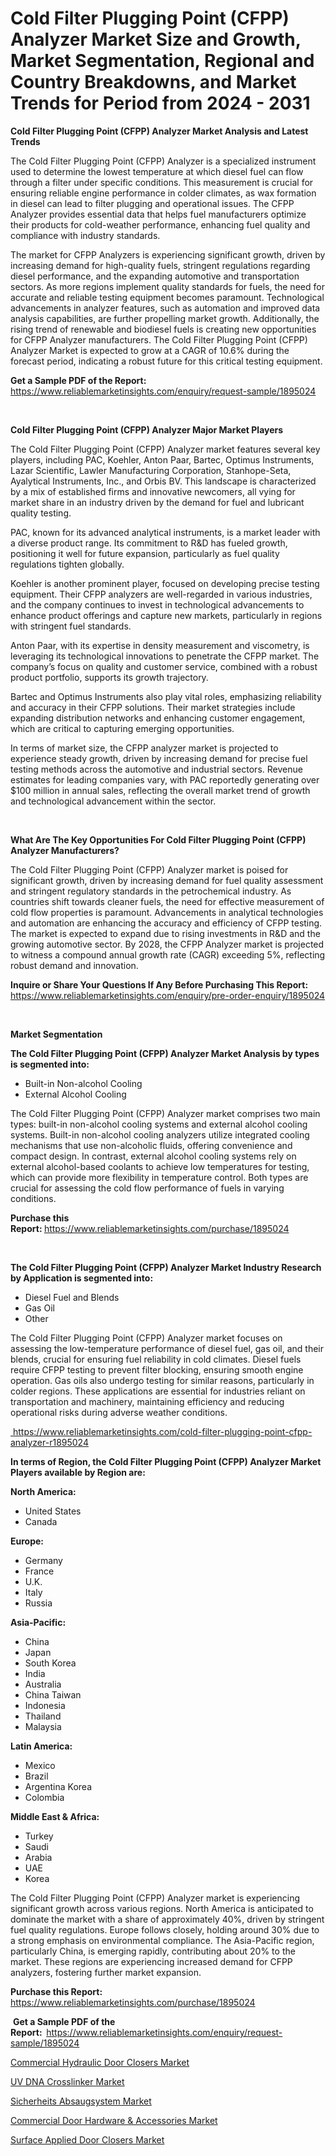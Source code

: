 <p><h1>Cold Filter Plugging Point (CFPP) Analyzer Market Size and Growth, Market Segmentation, Regional and Country Breakdowns, and Market Trends for Period from 2024 -  2031</h1></p><p><strong>Cold Filter Plugging Point (CFPP) Analyzer Market Analysis and Latest Trends</strong></p>
<p><p>The Cold Filter Plugging Point (CFPP) Analyzer is a specialized instrument used to determine the lowest temperature at which diesel fuel can flow through a filter under specific conditions. This measurement is crucial for ensuring reliable engine performance in colder climates, as wax formation in diesel can lead to filter plugging and operational issues. The CFPP Analyzer provides essential data that helps fuel manufacturers optimize their products for cold-weather performance, enhancing fuel quality and compliance with industry standards.</p><p>The market for CFPP Analyzers is experiencing significant growth, driven by increasing demand for high-quality fuels, stringent regulations regarding diesel performance, and the expanding automotive and transportation sectors. As more regions implement quality standards for fuels, the need for accurate and reliable testing equipment becomes paramount. Technological advancements in analyzer features, such as automation and improved data analysis capabilities, are further propelling market growth. Additionally, the rising trend of renewable and biodiesel fuels is creating new opportunities for CFPP Analyzer manufacturers. The Cold Filter Plugging Point (CFPP) Analyzer Market is expected to grow at a CAGR of 10.6% during the forecast period, indicating a robust future for this critical testing equipment.</p></p>
<p><strong>Get a Sample PDF of the Report:&nbsp;</strong> <a href="https://www.reliablemarketinsights.com/enquiry/request-sample/1895024?utm_campaign=1197&utm_medium=2&utm_source=Github&utm_content=ia&utm_term=24102024&utm_id=cold-filter-plugging-point-cfpp-analyzer">https://www.reliablemarketinsights.com/enquiry/request-sample/1895024</a></p>
<p>&nbsp;</p>
<p><strong>Cold Filter Plugging Point (CFPP) Analyzer Major Market Players</strong></p>
<p><p>The Cold Filter Plugging Point (CFPP) Analyzer market features several key players, including PAC, Koehler, Anton Paar, Bartec, Optimus Instruments, Lazar Scientific, Lawler Manufacturing Corporation, Stanhope-Seta, Ayalytical Instruments, Inc., and Orbis BV. This landscape is characterized by a mix of established firms and innovative newcomers, all vying for market share in an industry driven by the demand for fuel and lubricant quality testing.</p><p>PAC, known for its advanced analytical instruments, is a market leader with a diverse product range. Its commitment to R&D has fueled growth, positioning it well for future expansion, particularly as fuel quality regulations tighten globally.</p><p>Koehler is another prominent player, focused on developing precise testing equipment. Their CFPP analyzers are well-regarded in various industries, and the company continues to invest in technological advancements to enhance product offerings and capture new markets, particularly in regions with stringent fuel standards.</p><p>Anton Paar, with its expertise in density measurement and viscometry, is leveraging its technological innovations to penetrate the CFPP market. The company’s focus on quality and customer service, combined with a robust product portfolio, supports its growth trajectory.</p><p>Bartec and Optimus Instruments also play vital roles, emphasizing reliability and accuracy in their CFPP solutions. Their market strategies include expanding distribution networks and enhancing customer engagement, which are critical to capturing emerging opportunities.</p><p>In terms of market size, the CFPP analyzer market is projected to experience steady growth, driven by increasing demand for precise fuel testing methods across the automotive and industrial sectors. Revenue estimates for leading companies vary, with PAC reportedly generating over $100 million in annual sales, reflecting the overall market trend of growth and technological advancement within the sector.</p></p>
<p>&nbsp;</p>
<p><strong>What Are The Key Opportunities For Cold Filter Plugging Point (CFPP) Analyzer Manufacturers?</strong></p>
<p><p>The Cold Filter Plugging Point (CFPP) Analyzer market is poised for significant growth, driven by increasing demand for fuel quality assessment and stringent regulatory standards in the petrochemical industry. As countries shift towards cleaner fuels, the need for effective measurement of cold flow properties is paramount. Advancements in analytical technologies and automation are enhancing the accuracy and efficiency of CFPP testing. The market is expected to expand due to rising investments in R&D and the growing automotive sector. By 2028, the CFPP Analyzer market is projected to witness a compound annual growth rate (CAGR) exceeding 5%, reflecting robust demand and innovation.</p></p>
<p><strong>Inquire or Share Your Questions If Any Before Purchasing This Report:</strong> <a href="https://www.reliablemarketinsights.com/enquiry/pre-order-enquiry/1895024?utm_campaign=1197&utm_medium=2&utm_source=Github&utm_content=ia&utm_term=24102024&utm_id=cold-filter-plugging-point-cfpp-analyzer">https://www.reliablemarketinsights.com/enquiry/pre-order-enquiry/1895024</a></p>
<p>&nbsp;</p>
<p><strong>Market Segmentation</strong></p>
<p><strong>The Cold Filter Plugging Point (CFPP) Analyzer Market Analysis by types is segmented into:</strong></p>
<p><ul><li>Built-in Non-alcohol Cooling</li><li>External Alcohol Cooling</li></ul></p>
<p><p>The Cold Filter Plugging Point (CFPP) Analyzer market comprises two main types: built-in non-alcohol cooling systems and external alcohol cooling systems. Built-in non-alcohol cooling analyzers utilize integrated cooling mechanisms that use non-alcoholic fluids, offering convenience and compact design. In contrast, external alcohol cooling systems rely on external alcohol-based coolants to achieve low temperatures for testing, which can provide more flexibility in temperature control. Both types are crucial for assessing the cold flow performance of fuels in varying conditions.</p></p>
<p><strong>Purchase this Report:&nbsp;</strong><a href="https://www.reliablemarketinsights.com/purchase/1895024?utm_campaign=1197&utm_medium=2&utm_source=Github&utm_content=ia&utm_term=24102024&utm_id=cold-filter-plugging-point-cfpp-analyzer">https://www.reliablemarketinsights.com/purchase/1895024</a></p>
<p>&nbsp;</p>
<p><strong>The Cold Filter Plugging Point (CFPP) Analyzer Market Industry Research by Application is segmented into:</strong></p>
<p><ul><li>Diesel Fuel and Blends</li><li>Gas Oil</li><li>Other</li></ul></p>
<p><p>The Cold Filter Plugging Point (CFPP) Analyzer market focuses on assessing the low-temperature performance of diesel fuel, gas oil, and their blends, crucial for ensuring fuel reliability in cold climates. Diesel fuels require CFPP testing to prevent filter blocking, ensuring smooth engine operation. Gas oils also undergo testing for similar reasons, particularly in colder regions. These applications are essential for industries reliant on transportation and machinery, maintaining efficiency and reducing operational risks during adverse weather conditions.</p></p>
<p><a href="https://www.reliablemarketinsights.com/cold-filter-plugging-point-cfpp-analyzer-r1895024?utm_campaign=1197&utm_medium=2&utm_source=Github&utm_content=ia&utm_term=24102024&utm_id=cold-filter-plugging-point-cfpp-analyzer">&nbsp;https://www.reliablemarketinsights.com/cold-filter-plugging-point-cfpp-analyzer-r1895024</a></p>
<p><strong>In terms of Region, the Cold Filter Plugging Point (CFPP) Analyzer Market Players available by Region are:</strong></p>
<p>
    <p> <strong> North America: </strong>
        <ul>
            <li>United States</li>
            <li>Canada</li>
        </ul>
        </p> 
    <p> <strong> Europe: </strong>
        <ul>
            <li>Germany</li>
            <li>France</li>
            <li>U.K.</li>
            <li>Italy</li>
            <li>Russia</li>
        </ul>
        </p> 
    <p> <strong> Asia-Pacific: </strong>
        <ul>
            <li>China</li>
            <li>Japan</li>
            <li>South Korea</li>
            <li>India</li>
            <li>Australia</li>
            <li>China Taiwan</li>
            <li>Indonesia</li>
            <li>Thailand</li>
            <li>Malaysia</li>
        </ul>
        </p> 
    <p> <strong> Latin America: </strong>
        <ul>
            <li>Mexico</li>
            <li>Brazil</li>
            <li>Argentina Korea</li>
            <li>Colombia</li>
        </ul>
        </p> 
    <p> <strong> Middle East & Africa: </strong>
        <ul>
            <li>Turkey</li>
            <li>Saudi</li>
            <li>Arabia</li>
            <li>UAE</li>
            <li>Korea</li>
        </ul>
    </p>
    </p>
<p><p>The Cold Filter Plugging Point (CFPP) Analyzer market is experiencing significant growth across various regions. North America is anticipated to dominate the market with a share of approximately 40%, driven by stringent fuel quality regulations. Europe follows closely, holding around 30% due to a strong emphasis on environmental compliance. The Asia-Pacific region, particularly China, is emerging rapidly, contributing about 20% to the market. These regions are experiencing increased demand for CFPP analyzers, fostering further market expansion.</p></p>
<p><strong>Purchase this Report: </strong><a href="https://www.reliablemarketinsights.com/purchase/1895024?utm_campaign=1197&utm_medium=2&utm_source=Github&utm_content=ia&utm_term=24102024&utm_id=cold-filter-plugging-point-cfpp-analyzer">https://www.reliablemarketinsights.com/purchase/1895024</a></p>
<p>&nbsp;<strong>Get a Sample PDF of the Report:&nbsp;&nbsp;</strong><a href="https://www.reliablemarketinsights.com/enquiry/request-sample/1895024?utm_campaign=1197&utm_medium=2&utm_source=Github&utm_content=ia&utm_term=24102024&utm_id=cold-filter-plugging-point-cfpp-analyzer">https://www.reliablemarketinsights.com/enquiry/request-sample/1895024</a></p>
<p><strong></strong></p>
<p><p><a href="https://www.linkedin.com/pulse/commercial-hydraulic-door-closers-market-research-report-bo3mf?utm_campaign=1197&utm_medium=2&utm_source=Github&utm_content=ia&utm_term=24102024&utm_id=cold-filter-plugging-point-cfpp-analyzer">Commercial Hydraulic Door Closers Market</a></p><p><a href="https://www.linkedin.com/pulse/emerging-technologies-reshaping-uv-dna-crosslinker-market-quwpf?utm_campaign=1197&utm_medium=2&utm_source=Github&utm_content=ia&utm_term=24102024&utm_id=cold-filter-plugging-point-cfpp-analyzer">UV DNA Crosslinker Market</a></p><p><a href="https://www.linkedin.com/pulse/sicherheits-absaugsystem-market-research-report-exploring-qw65f?utm_campaign=1197&utm_medium=2&utm_source=Github&utm_content=ia&utm_term=24102024&utm_id=cold-filter-plugging-point-cfpp-analyzer">Sicherheits Absaugsystem Market</a></p><p><a href="https://www.linkedin.com/pulse/driving-forces-global-commercial-door-hardware-accessories-market-ahigf?utm_campaign=1197&utm_medium=2&utm_source=Github&utm_content=ia&utm_term=24102024&utm_id=cold-filter-plugging-point-cfpp-analyzer">Commercial Door Hardware & Accessories Market</a></p><p><a href="https://www.linkedin.com/pulse/surface-applied-door-closers-market-research-report-exploring-dbg0f?utm_campaign=1197&utm_medium=2&utm_source=Github&utm_content=ia&utm_term=24102024&utm_id=cold-filter-plugging-point-cfpp-analyzer">Surface Applied Door Closers Market</a></p></p>